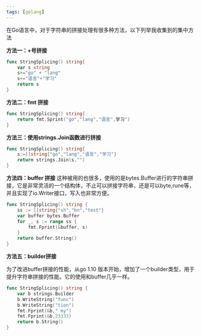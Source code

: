 ```yaml
---
tags: [golang]
---
```


在Go语言中，对于字符串的拼接处理有很多种方法，以下列举我收集到的集中方法

**方法一：+号拼接**

```go
func StringSplicing() string{
    var s string
    s+="go" + "lang"
    s+="语言"+"学习"
    return s
}
```



**方法二：fmt 拼接**

```go
func StringSplicing() string{
    return fmt.Sprint("go","lang","语言",学习")
}
```



**方法三：使用strings.Join函数进行拼接**

```go
func StringSplicing() string{
	s:=[]string{"go","lang","语言","学习"}
	return strings.Join(s,"")
}
```



**方法四：buffer 拼接**
这种被用的也很多，使用的是bytes.Buffer进行的字符串拼接，它是非常灵活的一个结构体，不止可以拼接字符串，还是可以byte,rune等，并且实现了io.Writer接口，写入也非常方便。

```go
func StringSplicing() string {
	ss := []string{"sh","hn","test"}
	var buffer bytes.Buffer
	for _, s := range ss {
		fmt.Fprint(&buffer, s)
	}
	return buffer.String()
}
```



**方法五：builder拼接**

为了改进buffer拼接的性能，从go 1.10 版本开始，增加了一个builder类型，用于提升字符串拼接的性能。它的使用和buffer几乎一样。

```go
func StringSplicing() string {	
 	var b strings.Builder
	b.WriteString("func")
	b.WriteString("tion")
	fmt.Fprint(&b," my")
	fmt.Fprint(&b,23333)
	return b.String()
}
```

